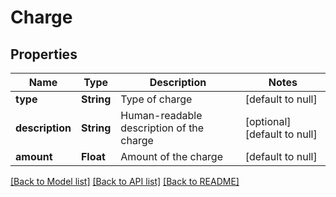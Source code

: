 # Charge
## Properties

| Name | Type | Description | Notes |
|------------ | ------------- | ------------- | -------------|
| **type** | **String** | Type of charge | [default to null] |
| **description** | **String** | Human-readable description of the charge | [optional] [default to null] |
| **amount** | **Float** | Amount of the charge | [default to null] |

[[Back to Model list]](../README.md#documentation-for-models) [[Back to API list]](../README.md#documentation-for-api-endpoints) [[Back to README]](../README.md)

